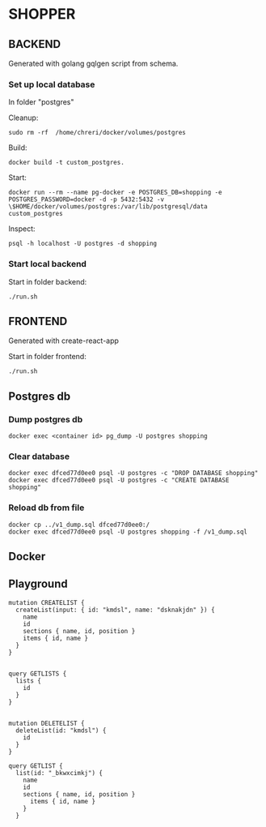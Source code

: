 # SHOPPER

## BACKEND

Generated with golang gqlgen script from schema.

### Set up local database

In folder "postgres"

Cleanup:

    sudo rm -rf  /home/chreri/docker/volumes/postgres

Build:

    docker build -t custom_postgres.

Start:

    docker run --rm --name pg-docker -e POSTGRES_DB=shopping -e POSTGRES_PASSWORD=docker -d -p 5432:5432 -v \$HOME/docker/volumes/postgres:/var/lib/postgresql/data custom_postgres

Inspect:

    psql -h localhost -U postgres -d shopping

### Start local backend

Start in folder backend:

    ./run.sh

## FRONTEND

Generated with create-react-app

Start in folder frontend:

    ./run.sh

## Postgres db

### Dump postgres db

    docker exec <container id> pg_dump -U postgres shopping

### Clear database

    docker exec dfced77d0ee0 psql -U postgres -c "DROP DATABASE shopping"
    docker exec dfced77d0ee0 psql -U postgres -c "CREATE DATABASE shopping"

### Reload db from file

    docker cp ../v1_dump.sql dfced77d0ee0:/
    docker exec dfced77d0ee0 psql -U postgres shopping -f /v1_dump.sql

## Docker

## Playground

    mutation CREATELIST {
      createList(input: { id: "kmdsl", name: "dsknakjdn" }) {
        name
        id
        sections { name, id, position }
        items { id, name }
      }
    }


    query GETLISTS {
      lists {
        id
      }
    }


    mutation DELETELIST {
      deleteList(id: "kmdsl") {
        id
      }
    }

    query GETLIST {
      list(id: "_bkwxcimkj") {
        name
        id
        sections { name, id, position }
          items { id, name }
        }
      }
